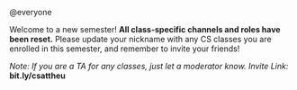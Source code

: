 @everyone

Welcome to a new semester! **All class-specific channels and roles have been reset.** Please update your nickname with any CS classes you are enrolled in this semester, and remember to invite your friends!

*Note: If you are a TA for any classes, just let a moderator know.*
*Invite Link:* **bit.ly/csattheu**
